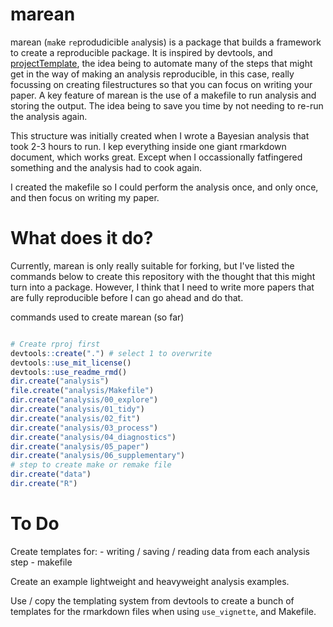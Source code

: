 
<!-- README.md is generated from README.Rmd. Please edit that file -->
marean
======

marean (`ma`ke `re`produdicible `an`alysis) is a package that builds a framework to create a reproducible package. It is inspired by devtools, and [projectTemplate](http://projecttemplate.net/), the idea being to automate many of the steps that might get in the way of making an analysis reproducible, in this case, really focussing on creating filestructures so that you can focus on writing your paper. A key feature of marean is the use of a makefile to run analysis and storing the output. The idea being to save you time by not needing to re-run the analysis again.

This structure was initially created when I wrote a Bayesian analysis that took 2-3 hours to run. I kep everything inside one giant rmarkdown document, which works great. Except when I occassionally fatfingered something and the analysis had to cook again.

I created the makefile so I could perform the analysis once, and only once, and then focus on writing my paper.

What does it do?
================

Currently, marean is only really suitable for forking, but I've listed the commands below to create this repository with the thought that this might turn into a package. However, I think that I need to write more papers that are fully reproducible before I can go ahead and do that.

<!-- There's also a bunch of other really great papers and projects about this -->
<!-- - rOpenSci links... -->
commands used to create marean (so far)

``` r

# Create rproj first
devtools::create(".") # select 1 to overwrite
devtools::use_mit_license()
devtools::use_readme_rmd()
dir.create("analysis")
file.create("analysis/Makefile")
dir.create("analysis/00_explore")
dir.create("analysis/01_tidy")
dir.create("analysis/02_fit")
dir.create("analysis/03_process")
dir.create("analysis/04_diagnostics")
dir.create("analysis/05_paper")
dir.create("analysis/06_supplementary")
# step to create make or remake file
dir.create("data")
dir.create("R")
```

To Do
=====

Create templates for: - writing / saving / reading data from each analysis step - makefile

Create an example lightweight and heavyweight analysis examples.

Use / copy the templating system from devtools to create a bunch of templates for the rmarkdown files when using `use_vignette`, and Makefile.

